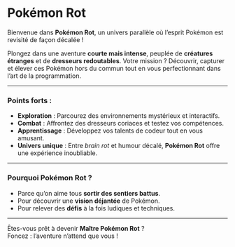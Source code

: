 # Pokémon Rot

Bienvenue dans **Pokémon Rot**, un univers parallèle où l’esprit Pokémon est revisité de façon décalée !

Plongez dans une aventure **courte mais intense**, peuplée de **créatures étranges** et de **dresseurs redoutables**. Votre mission ? Découvrir, capturer et élever ces Pokémon hors du commun tout en vous perfectionnant dans l’art de la programmation.

---

### **Points forts :**
- **Exploration** : Parcourez des environnements mystérieux et interactifs.  
- **Combat** : Affrontez des dresseurs coriaces et testez vos compétences.  
- **Apprentissage** : Développez vos talents de codeur tout en vous amusant.  
- **Univers unique** : Entre _brain rot_ et humour décalé, **Pokémon Rot** offre une expérience inoubliable.

---

### **Pourquoi Pokémon Rot ?**
- Parce qu’on aime tous **sortir des sentiers battus**.  
- Pour découvrir une **vision déjantée** de Pokémon.  
- Pour relever des **défis** à la fois ludiques et techniques.

---

Êtes-vous prêt à devenir **Maître Pokémon Rot** ?  
Foncez : l’aventure n’attend que vous !
